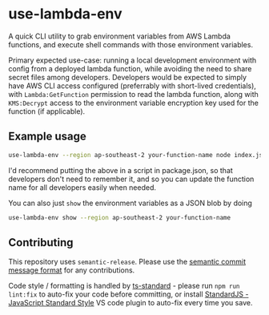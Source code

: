 # use-lambda-env

A quick CLI utility to grab environment variables from AWS Lambda functions, and execute shell commands with those environment variables.

Primary expected use-case: running a local development environment with config from a deployed lambda function, while avoiding the need to share secret files among developers.
Developers would be expected to simply have AWS CLI access configured (preferrably with short-lived credentials), with `Lambda:GetFunction` permission to read the lambda
function, along with `KMS:Decrypt` access to the environment variable encryption key used for the function (if applicable).

## Example usage

```bash
use-lambda-env --region ap-southeast-2 your-function-name node index.js
```

I'd recommend putting the above in a script in package.json, so that developers don't need to remember it, and so you can update the function name for all developers easily when needed.

You can also just `show` the environment variables as a JSON blob by doing

```bash
use-lambda-env show --region ap-southeast-2 your-function-name
```

## Contributing

This repository uses `semantic-release`. Please use the [semantic commit message format] for any contributions.

Code style / formatting is handled by [ts-standard] - please run `npm run lint:fix` to auto-fix your code before committing, or install [StandardJS - JavaScript Standard Style] VS code plugin to auto-fix every time you save.

[semantic commit message format]: https://github.com/semantic-release/semantic-release#commit-message-format
[ts-standard]: https://github.com/standard/ts-standard
[StandardJS - JavaScript Standard Style]: https://marketplace.visualstudio.com/items?itemName=chenxsan.vscode-standardjs
